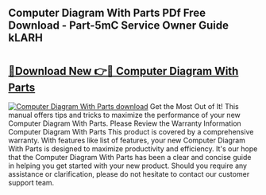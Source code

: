 ## Computer Diagram With Parts PDf Free Download - Part-5mC Service Owner Guide kLARH

# <h2><a href="http://dfr5hg1.blite.top/?on=Computer+Diagram+With+Parts">🔗Download New 👉🔴 Computer Diagram With Parts</a></h2>

[![Computer Diagram With Parts download](https://i.imgur.com/lujVjoI.png)](http://dfr5hg1.blite.top/?on=Computer+Diagram+With+Parts)
Get the Most Out of It! This manual offers tips and tricks to maximize the performance of your new Computer Diagram With Parts. Please Review the Warranty Information Computer Diagram With Parts This product is covered by a comprehensive warranty. With features like list of features, your new Computer Diagram With Parts is designed to maximize productivity and efficiency. It's our hope that the Computer Diagram With Parts has been a clear and concise guide in helping you get started with your new product. Should you require any assistance or clarification, please do not hesitate to contact our customer support team.
